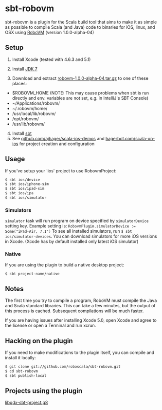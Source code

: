 sbt-robovm
==========


sbt-robovm is a plugin for the Scala build tool that aims to make it as simple as possible to compile Scala (and Java) code to binaries for iOS, linux, and OSX using [RoboVM](http://www.robovm.org/) (version 1.0.0-alpha-04)

## Setup

1. Install Xcode (tested with 4.6.3 and 5.1)
2. Install [JDK 7](http://www.oracle.com/technetwork/java/javase/downloads/jdk7-downloads-1880260.html)

3. Download and extract [robovm-1.0.0-alpha-04.tar.gz](http://download.robovm.org/robovm-1.0.0-alpha-04.tar.gz) to one of these places:

 * $ROBOVM_HOME  (NOTE: This may cause problems when sbt is run directly and env. variables are not set, e.g. in IntelliJ's SBT Console)
 * ~/Applications/robovm/
 * ~/.robovm/home/
 * /usr/local/lib/robovm/
 * /opt/robovm/
 * /usr/lib/robovm/
4. Install [sbt](http://www.scala-sbt.org/release/docs/Getting-Started/Setup.html)
5. See [github.com/ajhager/scala-ios-demos](http://github.com/ajhager/scala-ios-demos) and [hagerbot.com/scala-on-ios](http://hagerbot.com/scala-on-ios/) for project creation and configuration

## Usage

If you've setup your 'ios' project to use RobovmProject:
```bash
$ sbt ios/device
$ sbt ios/iphone-sim
$ sbt ios/ipad-sim
$ sbt ios/ipa
$ sbt ios/simulator
```

### Simulators

`simulator` task will run program on device specified by `simulatorDevice` setting key.
Example setting is:
`RobovmPlugin.simulatorDevice := Some("iPad-Air, 7.1")`
To see all installed simulators, run `$ sbt ios/simulator-devices`.
You can download simulators for more iOS versions in Xcode. (Xcode has by default installed only latest iOS simulator)

### Native

If you are using the plugin to build a native desktop project:
```bash
$ sbt project-name/native
```

## Notes

The first time you try to compile a program, RoboVM must compile the Java and Scala standard libraries. This can take a few minutes, but the output of this process is cached. Subsequent compilations will be much faster.

If you are having issues after installing Xcode 5.0, open Xcode and agree to the license or open a Terminal and run xcrun.

## Hacking on the plugin

If you need to make modifications to the plugin itself, you can compile and install it locally:
```bash
$ git clone git://github.com/roboscala/sbt-robovm.git
$ cd sbt-robovm
$ sbt publish-local
```

## Projects using the plugin

[libgdx-sbt-project.g8](http://github.com/ajhager/libgdx-sbt-project.g8)
